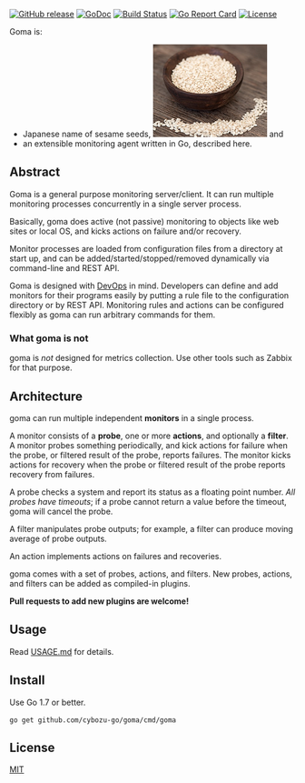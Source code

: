 [![GitHub release](https://img.shields.io/github/release/cybozu-go/goma.svg?maxAge=60)][releases]
[![GoDoc](https://godoc.org/github.com/cybozu-go/goma?status.svg)][godoc]
[![Build Status](https://travis-ci.org/cybozu-go/goma.svg?branch=master)](https://travis-ci.org/cybozu-go/goma)
[![Go Report Card](https://goreportcard.com/badge/github.com/cybozu-go/goma)](https://goreportcard.com/report/github.com/cybozu-go/goma)
[![License](https://img.shields.io/github/license/cybozu-go/goma.svg?maxAge=2592000)](LICENSE)

Goma is:

* Japanese name of sesame seeds, ![Goma image](goma.png) and
* an extensible monitoring agent written in Go, described here.

Abstract
--------

Goma is a general purpose monitoring server/client.  It can run
multiple monitoring processes concurrently in a single server process.

Basically, goma does active (not passive) monitoring to objects like
web sites or local OS, and kicks actions on failure and/or recovery.

Monitor processes are loaded from configuration files from a directory
at start up, and can be added/started/stopped/removed dynamically via
command-line and REST API.

Goma is designed with [DevOps][] in mind.  Developers can define
and add monitors for their programs easily by putting a rule file
to the configuration directory or by REST API.  Monitoring rules
and actions can be configured flexibly as goma can run arbitrary
commands for them.

### What goma is not

goma is *not* designed for metrics collection.
Use other tools such as Zabbix for that purpose.

Architecture
------------

goma can run multiple independent **monitors** in a single process.

A monitor consists of a **probe**, one or more **actions**, and optionally
a **filter**.  A monitor probes something periodically, and kick actions
for failure when the probe, or filtered result of the probe, reports
failures.  The monitor kicks actions for recovery when the probe or
filtered result of the probe reports recovery from failures.

A probe checks a system and report its status as a floating point number.
*All probes have timeouts*; if a probe cannot return a value before
the timeout, goma will cancel the probe.

A filter manipulates probe outputs; for example, a filter can produce
moving average of probe outputs.

An action implements actions on failures and recoveries.

goma comes with a set of probes, actions, and filters.  New probes,
actions, and filters can be added as compiled-in plugins.

**Pull requests to add new plugins are welcome!**

Usage
-----

Read [USAGE.md](USAGE.md) for details.

Install
-------

Use Go 1.7 or better.

```
go get github.com/cybozu-go/goma/cmd/goma
```

License
-------

[MIT][]

[releases]: https://github.com/cybozu-go/goma/releases
[godoc]: https://godoc.org/github.com/cybozu-go/goma
[DevOps]: https://en.wikipedia.org/wiki/DevOps
[MIT]: https://opensource.org/licenses/MIT
